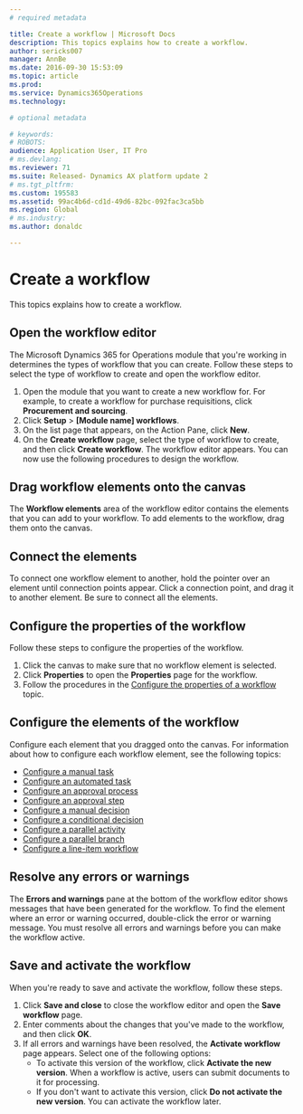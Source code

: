 ```yaml
---
# required metadata

title: Create a workflow | Microsoft Docs
description: This topics explains how to create a workflow.
author: sericks007
manager: AnnBe
ms.date: 2016-09-30 15:53:09
ms.topic: article
ms.prod: 
ms.service: Dynamics365Operations
ms.technology: 

# optional metadata

# keywords: 
# ROBOTS: 
audience: Application User, IT Pro
# ms.devlang: 
ms.reviewer: 71
ms.suite: Released- Dynamics AX platform update 2
# ms.tgt_pltfrm: 
ms.custom: 195583
ms.assetid: 99ac4b6d-cd1d-49d6-82bc-092fac3ca5bb
ms.region: Global
# ms.industry: 
ms.author: donaldc

---
```


# Create a workflow

This topics explains how to create a workflow.

Open the workflow editor
------------------------

The Microsoft Dynamics 365 for Operations module that you're working in determines the types of workflow that you can create. Follow these steps to select the type of workflow to create and open the workflow editor.

1.  Open the module that you want to create a new workflow for. For example, to create a workflow for purchase requisitions, click **Procurement and sourcing**.
2.  Click **Setup** &gt; **\[Module name\] workflows**.
3.  On the list page that appears, on the Action Pane, click **New**.
4.  On the **Create workflow** page, select the type of workflow to create, and then click **Create workflow**. The workflow editor appears. You can now use the following procedures to design the workflow.

## Drag workflow elements onto the canvas
The **Workflow elements** area of the workflow editor contains the elements that you can add to your workflow. To add elements to the workflow, drag them onto the canvas.

## Connect the elements
To connect one workflow element to another, hold the pointer over an element until connection points appear. Click a connection point, and drag it to another element. Be sure to connect all the elements.

## Configure the properties of the workflow
Follow these steps to configure the properties of the workflow.

1.  Click the canvas to make sure that no workflow element is selected.
2.  Click **Properties** to open the **Properties** page for the workflow.
3.  Follow the procedures in the [Configure the properties of a workflow](http://axhelp.dynamics.com/en/wiki/configure-the-properties-of-a-workflow/) topic.

## Configure the elements of the workflow
Configure each element that you dragged onto the canvas. For information about how to configure each workflow element, see the following topics:

-   [Configure a manual task](https://docs.microsoft.com/en-us/dynamics365/operations/core/organization-administration/configure-a-manual-task)
-   [Configure an automated task](https://docs.microsoft.com/en-us/dynamics365/operations/core/organization-administration/configure-an-automated-task)
-   [Configure an approval process](https://docs.microsoft.com/en-us/dynamics365/operations/core/organization-administration/configure-an-approval-process)
-   [Configure an approval step](https://docs.microsoft.com/en-us/dynamics365/operations/core/organization-administration/configure-an-approval-step)
-   [Configure a manual decision](https://docs.microsoft.com/en-us/dynamics365/operations/core/organization-administration/configure-a-manual-decision)
-   [Configure a conditional decision](https://docs.microsoft.com/en-us/dynamics365/operations/core/organization-administration/configure-a-conditional-decision)
-   [Configure a parallel activity](https://docs.microsoft.com/en-us/dynamics365/operations/core/organization-administration/configure-a-parallel-activity)
-   [Configure a parallel branch](http://ax.help.dynamics.com/en/wiki/configure-a-parallel-branch/)
-   [Configure a line-item workflow](https://docs.microsoft.com/en-us/dynamics365/operations/core/organization-administration/configure-a-line-item-workflow)

## Resolve any errors or warnings
The **Errors and warnings** pane at the bottom of the workflow editor shows messages that have been generated for the workflow. To find the element where an error or warning occurred, double-click the error or warning message. You must resolve all errors and warnings before you can make the workflow active.

## Save and activate the workflow
When you're ready to save and activate the workflow, follow these steps.

1.  Click **Save and close** to close the workflow editor and open the **Save workflow** page.
2.  Enter comments about the changes that you've made to the workflow, and then click **OK**.
3.  If all errors and warnings have been resolved, the **Activate workflow** page appears. Select one of the following options:
    -   To activate this version of the workflow, click **Activate the new version**. When a workflow is active, users can submit documents to it for processing.
    -   If you don't want to activate this version, click **Do not activate the new version**. You can activate the workflow later.



